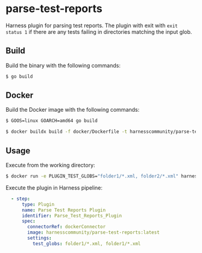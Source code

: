 # parse-test-reports

Harness plugin for parsing test reports. The plugin with exit with `exit status 1` if there are any tests failing in directories matching the input glob.

## Build

Build the binary with the following commands:

```sh
$ go build
```

## Docker

Build the Docker image with the following commands:

```sh
$ GOOS=linux GOARCH=amd64 go build

$ docker buildx build -f docker/Dockerfile -t harnesscommunity/parse-test-reports:latest --platform=linux/amd64 --load .
```

## Usage

Execute from the working directory:
```sh
$ docker run -e PLUGIN_TEST_GLOBS="folder1/*.xml, folder2/*.xml" harnesscommunity/parse-test-reports:latest
```

Execute the plugin in Harness pipeline:
```yaml
  - step:
      type: Plugin
      name: Parse Test Reports Plugin
      identifier: Parse_Test_Reports_Plugin
      spec:
        connectorRef: dockerConnector
        image: harnesscommunity/parse-test-reports:latest
        settings:
          test_globs: folder1/*.xml, folder1/*.xml
```